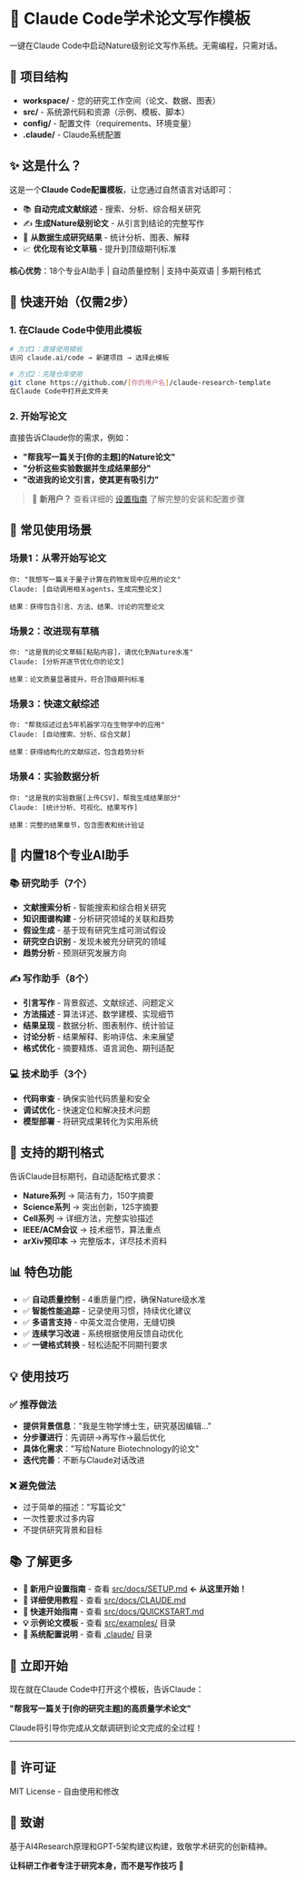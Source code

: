 # 🎯 Claude Code学术论文写作模板

一键在Claude Code中启动Nature级别论文写作系统。无需编程，只需对话。

## 📁 项目结构
- **workspace/** - 您的研究工作空间（论文、数据、图表）
- **src/** - 系统源代码和资源（示例、模板、脚本）
- **config/** - 配置文件（requirements、环境变量）
- **.claude/** - Claude系统配置

## ✨ 这是什么？

这是一个**Claude Code配置模板**，让您通过自然语言对话即可：
- 📚 **自动完成文献综述** - 搜索、分析、综合相关研究
- ✍️ **生成Nature级别论文** - 从引言到结论的完整写作
- 🔬 **从数据生成研究结果** - 统计分析、图表、解释
- 📈 **优化现有论文草稿** - 提升到顶级期刊标准

**核心优势**：18个专业AI助手 | 自动质量控制 | 支持中英双语 | 多期刊格式

## 🚀 快速开始（仅需2步）

### 1. 在Claude Code中使用此模板
```bash
# 方式1：直接使用模板
访问 claude.ai/code → 新建项目 → 选择此模板

# 方式2：克隆仓库使用
git clone https://github.com/[你的用户名]/claude-research-template
在Claude Code中打开此文件夹
```

### 2. 开始写论文
直接告诉Claude你的需求，例如：
- **"帮我写一篇关于[你的主题]的Nature论文"**
- **"分析这些实验数据并生成结果部分"**  
- **"改进我的论文引言，使其更有吸引力"**

> 📖 **新用户？** 查看详细的 [设置指南](src/docs/SETUP.md) 了解完整的安装和配置步骤

## 📖 常见使用场景

### 场景1：从零开始写论文
```
你: "我想写一篇关于量子计算在药物发现中应用的论文"
Claude: [自动调用相关agents，生成完整论文]

结果：获得包含引言、方法、结果、讨论的完整论文
```

### 场景2：改进现有草稿  
```
你: "这是我的论文草稿[粘贴内容]，请优化到Nature水准"
Claude: [分析并逐节优化你的论文]

结果：论文质量显著提升，符合顶级期刊标准
```

### 场景3：快速文献综述
```
你: "帮我综述过去5年机器学习在生物学中的应用"
Claude: [自动搜索、分析、综合文献]

结果：获得结构化的文献综述，包含趋势分析
```

### 场景4：实验数据分析
```
你: "这是我的实验数据[上传CSV]，帮我生成结果部分"
Claude: [统计分析、可视化、结果写作]

结果：完整的结果章节，包含图表和统计验证
```

## 🤖 内置18个专业AI助手

### 📚 研究助手（7个）
- **文献搜索分析** - 智能搜索和综合相关研究
- **知识图谱构建** - 分析研究领域的关联和趋势
- **假设生成** - 基于现有研究生成可测试假设
- **研究空白识别** - 发现未被充分研究的领域
- **趋势分析** - 预测研究发展方向

### ✍️ 写作助手（8个）  
- **引言写作** - 背景叙述、文献综述、问题定义
- **方法描述** - 算法详述、数学建模、实现细节
- **结果呈现** - 数据分析、图表制作、统计验证
- **讨论分析** - 结果解释、影响评估、未来展望
- **格式优化** - 摘要精炼、语言润色、期刊适配

### 💻 技术助手（3个）
- **代码审查** - 确保实验代码质量和安全
- **调试优化** - 快速定位和解决技术问题
- **模型部署** - 将研究成果转化为实用系统

## 🎯 支持的期刊格式

告诉Claude目标期刊，自动适配格式要求：

- **Nature系列** → 简洁有力，150字摘要
- **Science系列** → 突出创新，125字摘要
- **Cell系列** → 详细方法，完整实验描述
- **IEEE/ACM会议** → 技术细节，算法重点
- **arXiv预印本** → 完整版本，详尽技术资料

## 📊 特色功能

- ✅ **自动质量控制** - 4重质量门控，确保Nature级水准
- ✅ **智能性能追踪** - 记录使用习惯，持续优化建议
- ✅ **多语言支持** - 中英文混合使用，无缝切换
- ✅ **连续学习改进** - 系统根据使用反馈自动优化
- ✅ **一键格式转换** - 轻松适配不同期刊要求

## 💡 使用技巧

### ✅ 推荐做法
- **提供背景信息**："我是生物学博士生，研究基因编辑..."
- **分步骤进行**：先调研→再写作→最后优化
- **具体化需求**："写给Nature Biotechnology的论文"
- **迭代完善**：不断与Claude对话改进

### ❌ 避免做法  
- 过于简单的描述："写篇论文"
- 一次性要求过多内容
- 不提供研究背景和目标

## 📚 了解更多

- **🚀 新用户设置指南** - 查看 [src/docs/SETUP.md](src/docs/SETUP.md) **← 从这里开始！**
- **📖 详细使用教程** - 查看 [src/docs/CLAUDE.md](src/docs/CLAUDE.md)
- **🎯 快速开始指南** - 查看 [src/docs/QUICKSTART.md](src/docs/QUICKSTART.md)  
- **💡 示例论文模板** - 查看 [src/examples/](src/examples/) 目录
- **🔧 系统配置说明** - 查看 [.claude/](.claude/) 目录

## 🚀 立即开始

现在就在Claude Code中打开这个模板，告诉Claude：

**"帮我写一篇关于[你的研究主题]的高质量学术论文"**

Claude将引导你完成从文献调研到论文完成的全过程！

---

## 📄 许可证

MIT License - 自由使用和修改

## 🙏 致谢

基于AI4Research原理和GPT-5架构建议构建，致敬学术研究的创新精神。

**让科研工作者专注于研究本身，而不是写作技巧** 🎯
